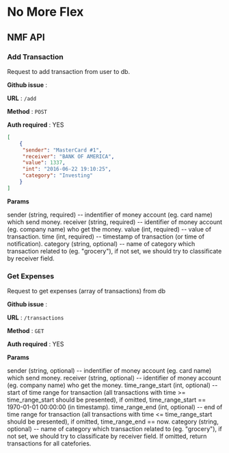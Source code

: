 # No More Flex

## NMF API

### Add Transaction

Request to add transaction from user to db.

**Github issue** :

**URL** : `/add`

**Method** : `POST`

**Auth required** : YES

```json
[
    {
     "sender": "MasterCard #1",
     "receiver": "BANK OF AMERICA",
     "value": 1337,
     "int": "2016-06-22 19:10:25",
     "category": "Investing" 
    }
]
```

**Params**
<p>
sender (string, required) -- indentifier of money account (eg. card name) which send money.  
receiver (string, required) -- identifier of money account (eg. company name) who get the money.  
value (int, required) -- value of transaction.
time (int, required) -- timestamp of transaction (or time of notification).  
category (string, optional) -- name of category which transaction related to (eg. "grocery"), if not set, we should try to classificate by receiver field.  
</p>

### Get Expenses

Request to get expenses (array of transactions) from db 

**Github issue** :

**URL** : `/transactions`

**Method** : `GET`

**Auth required** : YES

**Params**
<p>
sender (string, optional) -- indentifier of money account (eg. card name) which send money.  
receiver (string, optional) -- identifier of money account (eg. company name) who get the money.  
time_range_start (int, optional) -- start of time range for transaction (all transactions with time >= time_range_start should be presented), if omitted, time_range_start == 1970-01-01 00:00:00 (in timestamp).  
time_range_end (int, optional) -- end of time range for transaction (all transactions with time <= time_range_start should be presented), if omitted, time_range_end == now.  
category (string, optional) -- name of category which transaction related to (eg. "grocery"), if not set, we should try to classificate by receiver field. If omitted, return transactions for all catefories.  
</p>